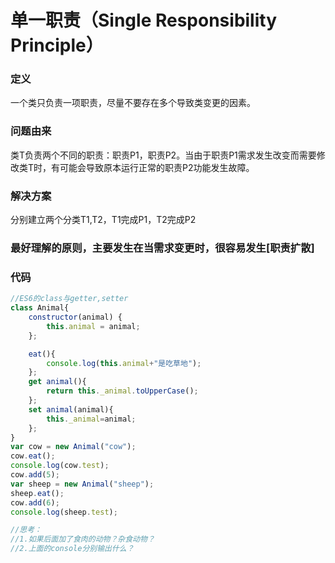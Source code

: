 单一职责（Single Responsibility Principle）
=====================================
### 定义
 一个类只负责一项职责，尽量不要存在多个导致类变更的因素。
### 问题由来
 类T负责两个不同的职责：职责P1，职责P2。当由于职责P1需求发生改变而需要修改类T时，有可能会导致原本运行正常的职责P2功能发生故障。
### 解决方案
分别建立两个分类T1,T2，T1完成P1，T2完成P2

### 最好理解的原则，主要发生在当需求变更时，很容易发生[职责扩散]

### 代码
````js
//ES6的class与getter,setter
class Animal{  
    constructor(animal) {
        this.animal = animal;
    };

    eat(){  
        console.log(this.animal+"是吃草地");  
    };
    get animal(){
        return this._animal.toUpperCase();
    };
    set animal(animal){
        this._animal=animal;
    };
}
var cow = new Animal("cow");
cow.eat();
console.log(cow.test);
cow.add(5);
var sheep = new Animal("sheep");
sheep.eat();
cow.add(6);
console.log(sheep.test);

//思考：
//1.如果后面加了食肉的动物？杂食动物？
//2.上面的console分别输出什么？
````
